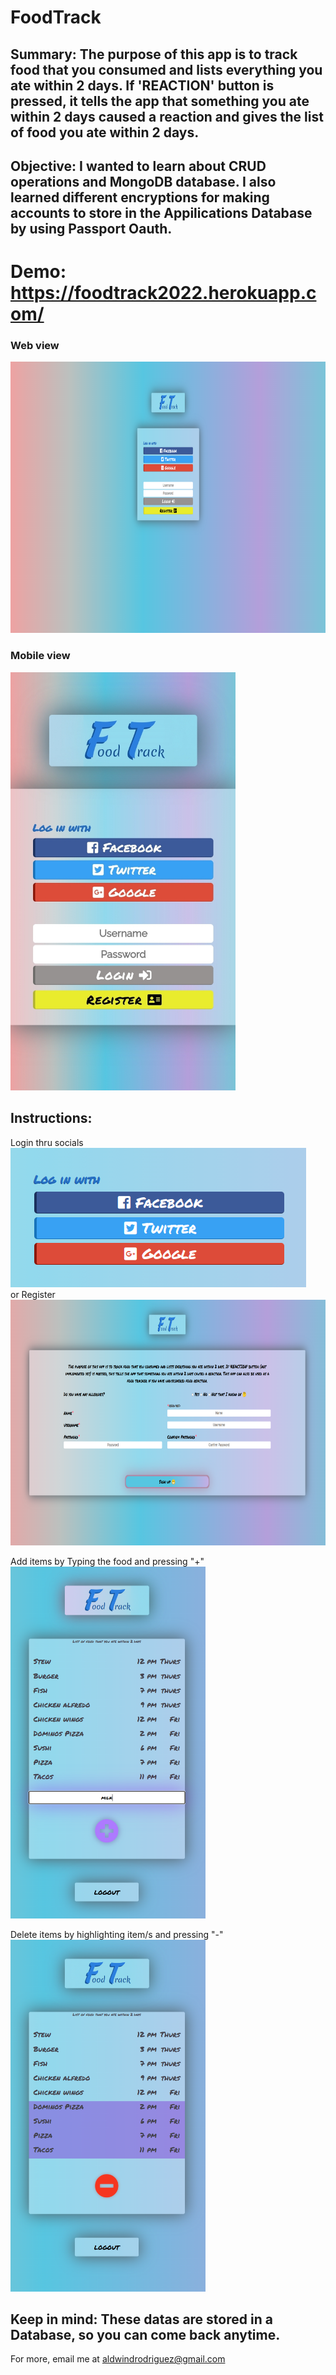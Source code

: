 # FoodTrack
## Summary: The purpose of this app is to track food that you consumed and lists everything you ate within 2 days. If 'REACTION' button is pressed, it tells the app that something you ate within 2 days caused a reaction and gives the list of food you ate within 2 days.

## Objective: I wanted to learn about CRUD operations and MongoDB database. I also learned different encryptions for making accounts to store in the Appilications Database by using Passport Oauth.


# Demo: https://foodtrack2022.herokuapp.com/
### Web view
<img src="screenshots/web.png" alt="alt text" width="848" height="434">  

### Mobile view
<img src="screenshots/phone.jpg" alt="alt text" width="360" height="669">  

## Instructions:
Login thru socials  
<img src="screenshots/login.png" alt="alt text" width="473" height="223">  
or Register  
<img src="screenshots/register.png" alt="alt text" width="774" height="393">  

Add items by Typing the food and pressing "+"  
<img src="screenshots/add.png" alt="alt text" width="312" height="563">  

Delete items by highlighting item/s and pressing "-"  
<img src="screenshots/delete.png" alt="alt text" width="312" height="563">  

## Keep in mind: These datas are stored in a Database, so you can come back anytime.  

For more, email me at aldwindrodriguez@gmail.com
 
